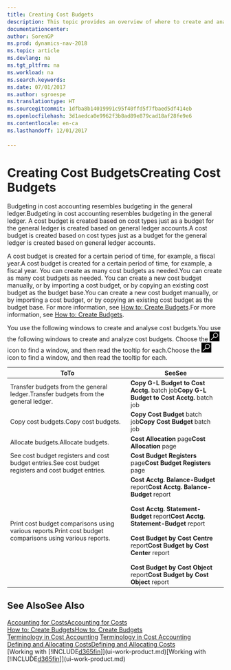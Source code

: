 ```yaml
---
title: Creating Cost Budgets
description: This topic provides an overview of where to create and analyse cost budgets.
documentationcenter: 
author: SorenGP
ms.prod: dynamics-nav-2018
ms.topic: article
ms.devlang: na
ms.tgt_pltfrm: na
ms.workload: na
ms.search.keywords: 
ms.date: 07/01/2017
ms.author: sgroespe
ms.translationtype: HT
ms.sourcegitcommit: 1dfba8b14019991c95f40ffd5f7fbaed5df414eb
ms.openlocfilehash: 3d1aedca0e9962f3b8ad89e879cad18af28fe9e6
ms.contentlocale: en-ca
ms.lasthandoff: 12/01/2017

---
```

# <a name="creating-cost-budgets"></a><span data-ttu-id="dc5a7-103">Creating Cost Budgets</span><span class="sxs-lookup"><span data-stu-id="dc5a7-103">Creating Cost Budgets</span></span>
<span data-ttu-id="dc5a7-104">Budgeting in cost accounting resembles budgeting in the general ledger.</span><span class="sxs-lookup"><span data-stu-id="dc5a7-104">Budgeting in cost accounting resembles budgeting in the general ledger.</span></span> <span data-ttu-id="dc5a7-105">A cost budget is created based on cost types just as a budget for the general ledger is created based on general ledger accounts.</span><span class="sxs-lookup"><span data-stu-id="dc5a7-105">A cost budget is created based on cost types just as a budget for the general ledger is created based on general ledger accounts.</span></span>  

<span data-ttu-id="dc5a7-106">A cost budget is created for a certain period of time, for example, a fiscal year.</span><span class="sxs-lookup"><span data-stu-id="dc5a7-106">A cost budget is created for a certain period of time, for example, a fiscal year.</span></span> <span data-ttu-id="dc5a7-107">You can create as many cost budgets as needed.</span><span class="sxs-lookup"><span data-stu-id="dc5a7-107">You can create as many cost budgets as needed.</span></span> <span data-ttu-id="dc5a7-108">You can create a new cost budget manually, or by importing a cost budget, or by copying an existing cost budget as the budget base.</span><span class="sxs-lookup"><span data-stu-id="dc5a7-108">You can create a new cost budget manually, or by importing a cost budget, or by copying an existing cost budget as the budget base.</span></span> <span data-ttu-id="dc5a7-109">For more information, see [How to: Create Budgets](finance-how-create-budgets.md).</span><span class="sxs-lookup"><span data-stu-id="dc5a7-109">For more information, see [How to: Create Budgets](finance-how-create-budgets.md).</span></span>

<span data-ttu-id="dc5a7-110">You use the following windows to create and analyse cost budgets.</span><span class="sxs-lookup"><span data-stu-id="dc5a7-110">You use the following windows to create and analyze cost budgets.</span></span> <span data-ttu-id="dc5a7-111">Choose the ![Search for Page or Report](media/ui-search/search_small.png "Search for Page or Report icon") icon to find a window, and then read the tooltip for each.</span><span class="sxs-lookup"><span data-stu-id="dc5a7-111">Choose the ![Search for Page or Report](media/ui-search/search_small.png "Search for Page or Report icon") icon to find a window, and then read the tooltip for each.</span></span>

|<span data-ttu-id="dc5a7-112">To</span><span class="sxs-lookup"><span data-stu-id="dc5a7-112">To</span></span>|<span data-ttu-id="dc5a7-113">See</span><span class="sxs-lookup"><span data-stu-id="dc5a7-113">See</span></span>|  
|--------|---------|  
|<span data-ttu-id="dc5a7-114">Transfer budgets from the general ledger.</span><span class="sxs-lookup"><span data-stu-id="dc5a7-114">Transfer budgets from the general ledger.</span></span>|<span data-ttu-id="dc5a7-115">**Copy G-L Budget to Cost Acctg.** batch job</span><span class="sxs-lookup"><span data-stu-id="dc5a7-115">**Copy G-L Budget to Cost Acctg.** batch job</span></span>|  
|<span data-ttu-id="dc5a7-116">Copy cost budgets.</span><span class="sxs-lookup"><span data-stu-id="dc5a7-116">Copy cost budgets.</span></span>|<span data-ttu-id="dc5a7-117">**Copy Cost Budget** batch job</span><span class="sxs-lookup"><span data-stu-id="dc5a7-117">**Copy Cost Budget** batch job</span></span>|  
|<span data-ttu-id="dc5a7-118">Allocate budgets.</span><span class="sxs-lookup"><span data-stu-id="dc5a7-118">Allocate budgets.</span></span>|<span data-ttu-id="dc5a7-119">**Cost Allocation** page</span><span class="sxs-lookup"><span data-stu-id="dc5a7-119">**Cost Allocation** page</span></span>|  
|<span data-ttu-id="dc5a7-120">See cost budget registers and cost budget entries.</span><span class="sxs-lookup"><span data-stu-id="dc5a7-120">See cost budget registers and cost budget entries.</span></span>|<span data-ttu-id="dc5a7-121">**Cost Budget Registers** page</span><span class="sxs-lookup"><span data-stu-id="dc5a7-121">**Cost Budget Registers** page</span></span>|  
|<span data-ttu-id="dc5a7-122">Print cost budget comparisons using various reports.</span><span class="sxs-lookup"><span data-stu-id="dc5a7-122">Print cost budget comparisons using various reports.</span></span>|<span data-ttu-id="dc5a7-123">**Cost Acctg. Balance-Budget** report</span><span class="sxs-lookup"><span data-stu-id="dc5a7-123">**Cost Acctg. Balance-Budget** report</span></span><br /><br /> <span data-ttu-id="dc5a7-124">**Cost Acctg. Statement-Budget** report</span><span class="sxs-lookup"><span data-stu-id="dc5a7-124">**Cost Acctg. Statement-Budget** report</span></span><br /><br /> <span data-ttu-id="dc5a7-125">**Cost Budget by Cost Centre** report</span><span class="sxs-lookup"><span data-stu-id="dc5a7-125">**Cost Budget by Cost Center** report</span></span><br /><br /> <span data-ttu-id="dc5a7-126">**Cost Budget by Cost Object** report</span><span class="sxs-lookup"><span data-stu-id="dc5a7-126">**Cost Budget by Cost Object** report</span></span>|  

## <a name="see-also"></a><span data-ttu-id="dc5a7-127">See Also</span><span class="sxs-lookup"><span data-stu-id="dc5a7-127">See Also</span></span>  
[<span data-ttu-id="dc5a7-128">Accounting for Costs</span><span class="sxs-lookup"><span data-stu-id="dc5a7-128">Accounting for Costs</span></span>](finance-manage-cost-accounting.md)  
[<span data-ttu-id="dc5a7-129">How to: Create Budgets</span><span class="sxs-lookup"><span data-stu-id="dc5a7-129">How to: Create Budgets</span></span>](finance-how-create-budgets.md)  
<span data-ttu-id="dc5a7-130">[Terminology in Cost Accounting](finance-terminology-in-cost-accounting.md) </span><span class="sxs-lookup"><span data-stu-id="dc5a7-130">[Terminology in Cost Accounting](finance-terminology-in-cost-accounting.md) </span></span>  
[<span data-ttu-id="dc5a7-131">Defining and Allocating Costs</span><span class="sxs-lookup"><span data-stu-id="dc5a7-131">Defining and Allocating Costs</span></span>](finance-define-and-allocate-costs.md)  
<span data-ttu-id="dc5a7-132">[Working with [!INCLUDE[d365fin](includes/d365fin_md.md)]](ui-work-product.md)</span><span class="sxs-lookup"><span data-stu-id="dc5a7-132">[Working with [!INCLUDE[d365fin](includes/d365fin_md.md)]](ui-work-product.md)</span></span>

